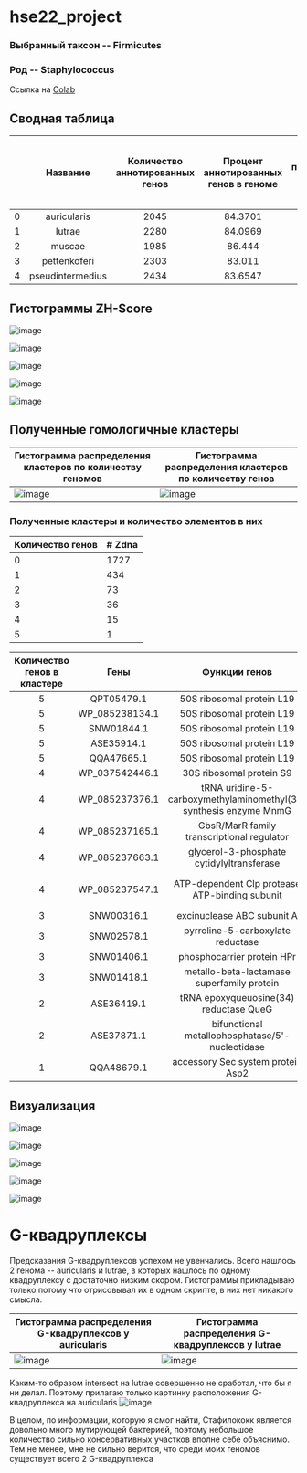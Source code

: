 # hse22_project

### Выбранный таксон -- Firmicutes
### Род -- Staphylococcus

Ссылка на [Colab](https://colab.research.google.com/drive/1KvwGpGeUnkofNStrHkD7mnYE-YJotDiY?usp=sharing)

## Сводная таблица

|    | Название         |   Количество аннотированных генов |   Процент аннотированных генов в геноме |   Количество предсказанных участков Z-DNA |   Количество предсказанных участков Z-DNA с zh_score > 500 |   Общая длина участков с zh_score > 500 |
|---:|:----------------:|:---------------------------------:|:---------------------------------------:|:-----------------------------------------:|:----------------------------------------------------------:|:---------------------------------------:|
|  0 | auricularis      |                              2045 |                                 84.3701 |                                   2216575 |                                                       2508 |                                   25202 |
|  1 | lutrae           |                              2280 |                                 84.0969 |                                   2533115 |                                                       4303 |                                   43046 |
|  2 | muscae           |                              1985 |                                 86.444  |                                   2095116 |                                                       2208 |                                   22504 |
|  3 | pettenkoferi     |                              2303 |                                 83.011  |                                   2502360 |                                                       4445 |                                   44090 |
|  4 | pseudintermedius |                              2434 |                                 83.6547 |                                   2610514 |                                                       4306 |                                   42932 |

## Гистограммы ZH-Score

![image](pics/auricularis.png)

![image](pics/lutrae.png)

![image](pics/muscae.png)

![image](pics/pettenkoferi.png)

![image](pics/pseudintermedius.png)

## Полученные гомологичные кластеры
Гистограмма распределения кластеров по количеству геномов | Гистограмма распределения кластеров по количеству генов
-|-
![image](https://user-images.githubusercontent.com/86663451/173706278-45aab74b-444a-4728-9816-d9e969183924.png) | ![image](https://user-images.githubusercontent.com/86663451/173706308-a380250d-6cc9-42ec-91be-a369fdb2be03.png) 

### Полученные кластеры и количество элементов в них
|  Количество генов  | # Zdna |
|:---|:---------|
|  0 |     1727 |
|  1 |      434 |
|  2 |       73 |
|  3 |       36 |
|  4 |       15 |
|  5 |        1 |

| Количество генов в кластере | Гены | Функции генов | Z-Hunt score |
|:---------------------------:|:----:|:-------------:|:------------:|
| 5 | QPT05479.1 | 50S ribosomal protein L19  | 583.4285 |
| 5 | WP_085238134.1 | 50S ribosomal protein L19 | 583.4285 |
| 5 | SNW01844.1 | 50S ribosomal protein L19 | 583.4285 |
| 5 | ASE35914.1 | 50S ribosomal protein L19 | 583.4285 |
| 5 | QQA47665.1 | 50S ribosomal protein L19 | 583.4285 |
| 4 | WP_037542446.1 | 30S ribosomal protein S9 | 1469.169 |
| 4 | WP_085237376.1 | tRNA uridine-5-carboxymethylaminomethyl(34) synthesis enzyme MnmG | 4576.539 |
| 4 | WP_085237165.1 | GbsR/MarR family transcriptional regulator | 650.9198 |
| 4 | WP_085237663.1 | glycerol-3-phosphate cytidylyltransferase | 650.9198 |
| 4 | WP_085237547.1 | ATP-dependent Clp protease ATP-binding subunit | 783.823 или 1117.472 |
| 3 | SNW00316.1 | excinuclease ABC subunit A | 3249.007 |
| 3 | SNW02578.1 | pyrroline-5-carboxylate reductase | 650.9198 |
| 3 | SNW01406.1 | phosphocarrier protein HPr | 766.6232 |
| 3 | SNW01418.1 | metallo-beta-lactamase superfamily protein | 883.5764 |
| 2 | ASE36419.1 | tRNA epoxyqueuosine(34) reductase QueG | 632.2504 |
| 2 | ASE37871.1 | bifunctional metallophosphatase/5'-nucleotidase | 1623.871 |
| 1 | QQA48679.1 | accessory Sec system protein Asp2 | 705.4245 |

## Визуализация
![image](pics/auricularis_zdna.png)

![image](pics/lutrae_zdna.png)

![image](pics/muscae_zdna.png)

![image](pics/pettenkoferi_zdna.png)

![image](pics/pseudintermedius_zdna.png)

# G-квадруплексы

Предсказания G-квадруплексов успехом не увенчались. Всего нашлось 2 генома -- auricularis и lutrae, в которых нашлось по одному квадруплексу с достаточно низким скором. Гистограммы прикладываю только потому что отрисовывал их в одном скрипте, в них нет никакого смысла.

Гистограмма распределения G-квадруплексов у auricularis | Гистограмма распределения G-квадруплексов у lutrae
-|-
![image](https://user-images.githubusercontent.com/86663451/173911795-2fb28913-56ca-4a7e-9570-ddf2d578477f.png) | ![image](https://user-images.githubusercontent.com/86663451/173911920-1d3a3034-4ac6-44f5-a2a2-67aadca806dd.png)

Каким-то образом intersect на lutrae совершенно не сработал, что бы я ни делал. Поэтому прилагаю только картинку расположения G-квадруплекса на auricularis
![image](pics/auricularis_quad.png)

В целом, по информации, которую я смог найти, Стафилококк является довольно много мутирующей бактерией, поэтому небольшое количество сильно консервативных участков вполне себе объяснимо. Тем не менее, мне не сильно верится, что среди моих геномов существует всего 2 G-квадруплекса

